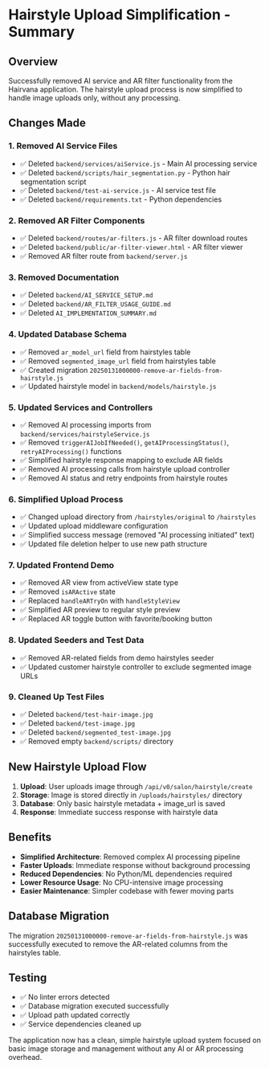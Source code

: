 # Hairstyle Upload Simplification - Summary

## Overview
Successfully removed AI service and AR filter functionality from the Hairvana application. The hairstyle upload process is now simplified to handle image uploads only, without any processing.

## Changes Made

### 1. Removed AI Service Files
- ✅ Deleted `backend/services/aiService.js` - Main AI processing service
- ✅ Deleted `backend/scripts/hair_segmentation.py` - Python hair segmentation script  
- ✅ Deleted `backend/test-ai-service.js` - AI service test file
- ✅ Deleted `backend/requirements.txt` - Python dependencies

### 2. Removed AR Filter Components
- ✅ Deleted `backend/routes/ar-filters.js` - AR filter download routes
- ✅ Deleted `backend/public/ar-filter-viewer.html` - AR filter viewer
- ✅ Removed AR filter route from `backend/server.js`

### 3. Removed Documentation
- ✅ Deleted `backend/AI_SERVICE_SETUP.md`
- ✅ Deleted `backend/AR_FILTER_USAGE_GUIDE.md`
- ✅ Deleted `AI_IMPLEMENTATION_SUMMARY.md`

### 4. Updated Database Schema
- ✅ Removed `ar_model_url` field from hairstyles table
- ✅ Removed `segmented_image_url` field from hairstyles table
- ✅ Created migration `20250131000000-remove-ar-fields-from-hairstyle.js`
- ✅ Updated hairstyle model in `backend/models/hairstyle.js`

### 5. Updated Services and Controllers
- ✅ Removed AI processing imports from `backend/services/hairstyleService.js`
- ✅ Removed `triggerAIJobIfNeeded()`, `getAIProcessingStatus()`, `retryAIProcessing()` functions
- ✅ Simplified hairstyle response mapping to exclude AR fields
- ✅ Removed AI processing calls from hairstyle upload controller
- ✅ Removed AI status and retry endpoints from hairstyle routes

### 6. Simplified Upload Process
- ✅ Changed upload directory from `/hairstyles/original` to `/hairstyles`
- ✅ Updated upload middleware configuration
- ✅ Simplified success message (removed "AI processing initiated" text)
- ✅ Updated file deletion helper to use new path structure

### 7. Updated Frontend Demo
- ✅ Removed AR view from activeView state type
- ✅ Removed `isARActive` state
- ✅ Replaced `handleARTryOn` with `handleStyleView`
- ✅ Simplified AR preview to regular style preview
- ✅ Replaced AR toggle button with favorite/booking button

### 8. Updated Seeders and Test Data
- ✅ Removed AR-related fields from demo hairstyles seeder
- ✅ Updated customer hairstyle controller to exclude segmented image URLs

### 9. Cleaned Up Test Files
- ✅ Deleted `backend/test-hair-image.jpg`
- ✅ Deleted `backend/test-image.jpg` 
- ✅ Deleted `backend/segmented_test-image.jpg`
- ✅ Removed empty `backend/scripts/` directory

## New Hairstyle Upload Flow

1. **Upload**: User uploads image through `/api/v0/salon/hairstyle/create`
2. **Storage**: Image is stored directly in `/uploads/hairstyles/` directory
3. **Database**: Only basic hairstyle metadata + image_url is saved
4. **Response**: Immediate success response with hairstyle data

## Benefits

- **Simplified Architecture**: Removed complex AI processing pipeline
- **Faster Uploads**: Immediate response without background processing
- **Reduced Dependencies**: No Python/ML dependencies required
- **Lower Resource Usage**: No CPU-intensive image processing
- **Easier Maintenance**: Simpler codebase with fewer moving parts

## Database Migration

The migration `20250131000000-remove-ar-fields-from-hairstyle.js` was successfully executed to remove the AR-related columns from the hairstyles table.

## Testing

- ✅ No linter errors detected
- ✅ Database migration executed successfully
- ✅ Upload path updated correctly
- ✅ Service dependencies cleaned up

The application now has a clean, simple hairstyle upload system focused on basic image storage and management without any AI or AR processing overhead.
